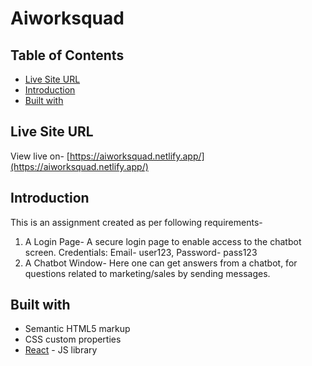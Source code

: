 # Aiworksquad

## Table of Contents

- [Live Site URL](#live-site-url)
- [Introduction](#introduction)
- [Built with](#built-with)

## Live Site URL

View live on- [https://aiworksquad.netlify.app/](https://aiworksquad.netlify.app/)

## Introduction

This is an assignment created as per following requirements-

1. A Login Page- A secure login page to enable access to the chatbot screen.
   Credentials: Email- user123, Password- pass123
2. A Chatbot Window- Here one can get answers from a chatbot, for questions related to marketing/sales by sending messages.

## Built with

- Semantic HTML5 markup
- CSS custom properties
- [React](https://reactjs.org/) - JS library
